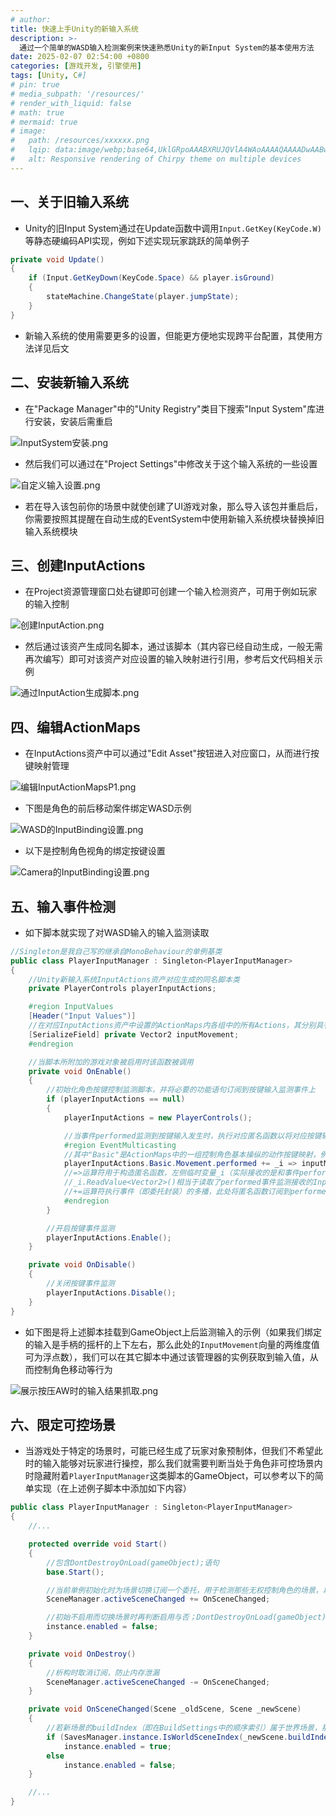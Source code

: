 ```yaml
---
# author:
title: 快速上手Unity的新输入系统
description: >-
  通过一个简单的WASD输入检测案例来快速熟悉Unity的新Input System的基本使用方法
date: 2025-02-07 02:54:00 +0800
categories: [游戏开发, 引擎使用]
tags: [Unity, C#]
# pin: true
# media_subpath: '/resources/'
# render_with_liquid: false
# math: true
# mermaid: true
# image:
#   path: /resources/xxxxxx.png
#   lqip: data:image/webp;base64,UklGRpoAAABXRUJQVlA4WAoAAAAQAAAADwAABwAAQUxQSDIAAAARL0AmbZurmr57yyIiqE8oiG0bejIYEQTgqiDA9vqnsUSI6H+oAERp2HZ65qP/VIAWAFZQOCBCAAAA8AEAnQEqEAAIAAVAfCWkAALp8sF8rgRgAP7o9FDvMCkMde9PK7euH5M1m6VWoDXf2FkP3BqV0ZYbO6NA/VFIAAAA
#   alt: Responsive rendering of Chirpy theme on multiple devices
---
```


## 一、关于旧输入系统
- Unity的旧Input System通过在Update函数中调用`Input.GetKey(KeyCode.W)`等静态硬编码API实现，例如下述实现玩家跳跃的简单例子

```cs
private void Update()
{
	if (Input.GetKeyDown(KeyCode.Space) && player.isGround)
	{
		stateMachine.ChangeState(player.jumpState);
	}
}
```

- 新输入系统的使用需要更多的设置，但能更方便地实现跨平台配置，其使用方法详见后文

## 二、安装新输入系统
- 在"Package Manager"中的"Unity Registry"类目下搜索"Input System"库进行安装，安装后需重启

![InputSystem安装.png](/resources/2025-02-07-快速上手Unity的新输入系统/InputSystem安装.png)

- 然后我们可以通过在"Project Settings"中修改关于这个输入系统的一些设置

![自定义输入设置.png](/resources/2025-02-07-快速上手Unity的新输入系统/自定义输入设置.png)

- 若在导入该包前你的场景中就使创建了UI游戏对象，那么导入该包并重启后，你需要按照其提醒在自动生成的EventSystem中使用新输入系统模块替换掉旧输入系统模块

## 三、创建InputActions
- 在Project资源管理窗口处右键即可创建一个输入检测资产，可用于例如玩家的输入控制

![创建InputAction.png](/resources/2025-02-07-快速上手Unity的新输入系统/创建InputAction.png)

- 然后通过该资产生成同名脚本，通过该脚本（其内容已经自动生成，一般无需再次编写）即可对该资产对应设置的输入映射进行引用，参考后文代码相关示例

![通过InputAction生成脚本.png](/resources/2025-02-07-快速上手Unity的新输入系统/通过InputAction生成脚本.png)

## 四、编辑ActionMaps
- 在InputActions资产中可以通过"Edit Asset"按钮进入对应窗口，从而进行按键映射管理

![编辑InputActionMapsP1.png](/resources/2025-02-07-快速上手Unity的新输入系统/编辑InputActionMapsP1.png)

- 下图是角色的前后移动案件绑定WASD示例

![WASD的InputBinding设置.png](/resources/2025-02-07-快速上手Unity的新输入系统/WASD的InputBinding设置.png)

- 以下是控制角色视角的绑定按键设置

![Camera的InputBinding设置.png](/resources/2025-02-07-快速上手Unity的新输入系统/Camera的InputBinding设置.png)

## 五、输入事件检测
- 如下脚本就实现了对WASD输入的输入监测读取

```cs
//Singleton是我自己写的继承自MonoBehaviour的单例基类
public class PlayerInputManager : Singleton<PlayerInputManager>
{
	//Unity新输入系统InputActions资产对应生成的同名脚本类
	private PlayerControls playerInputActions;

	#region InputValues
	[Header("Input Values")]
	//在对应InputActions资产中设置的ActionMaps内各组中的所有Actions，其分别具有与对应按键的绑定映射
	[SerializeField] private Vector2 inputMovement;
	#endregion

	//当脚本所附加的游戏对象被启用时该函数被调用
	private void OnEnable()
	{
		//初始化角色按键控制监测脚本，并将必要的功能语句订阅到按键输入监测事件上
		if (playerInputActions == null)
		{
			playerInputActions = new PlayerControls();

			//当事件performed监测到按键输入发生时，执行对应匿名函数以将对应按键输入值赋予相关变量
			#region EventMulticasting
			//其中"Basic"是ActionMaps中的一组控制角色基本操纵的动作按键映射，例如其组内Movement控制角色移动
			playerInputActions.Basic.Movement.performed += _i => inputMovement = _i.ReadValue<Vector2>();
			//=>运算符用于构造匿名函数，左侧临时变量_i（实际接收的是和事件performed相同的参数）是其传入参数，右侧语句是匿名函数主体
			//_i.ReadValue<Vector2>()相当于读取了performed事件监测接收的InputAction.CallbackContext类型参数中蕴含的Vector2类型输入信息
			//+=运算符执行事件（即委托封装）的多播，此处将匿名函数订阅到performed事件（该事件用于InputSystem监测对应Action绑定按键的输入）
			#endregion
		}

		//开启按键事件监测
		playerInputActions.Enable();
	}

	private void OnDisable()
	{
		//关闭按键事件监测
		playerInputActions.Disable();
	}
}
```

- 如下图是将上述脚本挂载到GameObject上后监测输入的示例（如果我们绑定的输入是手柄的摇杆的上下左右，那么此处的`InputMovement`向量的两维度值可为浮点数），我们可以在其它脚本中通过该管理器的实例获取到输入值，从而控制角色移动等行为

![展示按压AW时的输入结果抓取.png](/resources/2025-02-07-快速上手Unity的新输入系统/展示按压AW时的输入结果抓取.png)

## 六、限定可控场景
- 当游戏处于特定的场景时，可能已经生成了玩家对象预制体，但我们不希望此时的输入能够对玩家进行操控，那么我们就需要判断当处于角色非可控场景内时隐藏附着`PlayerInputManager`这类脚本的GameObject，可以参考以下的简单实现（在上述例子脚本中添加如下内容）

```cs
public class PlayerInputManager : Singleton<PlayerInputManager>
{
	//...

	protected override void Start()
	{
		//包含DontDestroyOnLoad(gameObject);语句
		base.Start();

		//当前单例初始化时为场景切换订阅一个委托，用于检测那些无权控制角色的场景，以隐藏该单例附着的GameObject来关闭输入检测
		SceneManager.activeSceneChanged += OnSceneChanged;

		//初始不启用而切换场景时再判断启用与否；DontDestroyOnLoad(gameObject);语句以及委托多播都需在该句之前写出才有作用
		instance.enabled = false;
	}

	private void OnDestroy()
	{
		//析构时取消订阅，防止内存泄漏
		SceneManager.activeSceneChanged -= OnSceneChanged;
	}

	private void OnSceneChanged(Scene _oldScene, Scene _newScene)
	{
		//若新场景的buildIndex（即在BuildSettings中的顺序索引）属于世界场景，那么允许玩家控制角色
		if (SavesManager.instance.IsWorldSceneIndex(_newScene.buildIndex))
			instance.enabled = true;
		else
			instance.enabled = false;
	}

	//...
}
```
